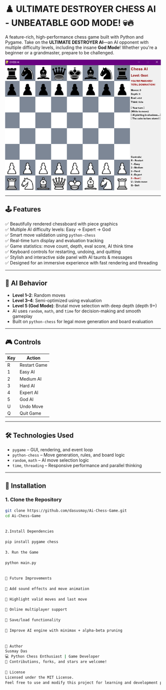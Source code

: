 # ♟️ ULTIMATE DESTROYER CHESS AI - UNBEATABLE GOD MODE! 💀🔥

A feature-rich, high-performance chess game built with Python and Pygame. Take on the **ULTIMATE DESTROYER AI**—an AI opponent with multiple difficulty levels, including the insane **God Mode**! Whether you're a beginner or a grandmaster, prepare to be challenged.

![Game Screenshot](./Screenshot.png)

---

## 🕹️ Features

✅ Beautifully rendered chessboard with piece graphics  
✅ Multiple AI difficulty levels: Easy → Expert → God  
✅ Smart move validation using `python-chess`  
✅ Real-time turn display and evaluation tracking  
✅ Game statistics: move count, depth, eval score, AI think time  
✅ Keyboard controls for restarting, undoing, and quitting  
✅ Stylish and interactive side panel with AI taunts & messages  
✅ Designed for an immersive experience with fast rendering and threading

---

## 🧠 AI Behavior

- **Level 1–2**: Random moves  
- **Level 3–4**: Semi-optimized using evaluation  
- **Level 5 (God Mode)**: Brutal move selection with deep depth (depth 9+)  
- AI uses `random`, `math`, and `time` for decision-making and smooth gameplay  
- Built on `python-chess` for legal move generation and board evaluation

---

## 🎮 Controls

| Key | Action               |
|-----|----------------------|
| R   | Restart Game         |
| 1   | Easy AI              |
| 2   | Medium AI            |
| 3   | Hard AI              |
| 4   | Expert AI            |
| 5   | God AI               |
| U   | Undo Move            |
| Q   | Quit Game            |

---

## 🛠️ Technologies Used

- `pygame` – GUI, rendering, and event loop  
- `python-chess` – Move generation, rules, and board logic  
- `random`, `math` – AI move selection logic  
- `time`, `threading` – Responsive performance and parallel thinking

---

## 🚀 Installation

### 1. Clone the Repository
```bash
git clone https://github.com/dasusmay/Ai-Chess-Game.git
cd Ai-Chess-Game


2.Install Dependencies

pip install pygame chess

3. Run the Game

python main.py


🧩 Future Improvements

🚀 Add sound effects and move animation

🚀 Highlight valid moves and last move

🚀 Online multiplayer support

🚀 Save/load functionality

🚀 Improve AI engine with minimax + alpha-beta pruning


👤 Author
Susmay Das
💻 Python Chess Enthusiast | Game Developer
🔗 Contributions, forks, and stars are welcome!

📄 License
Licensed under the MIT License.
Feel free to use and modify this project for learning and development purposes.